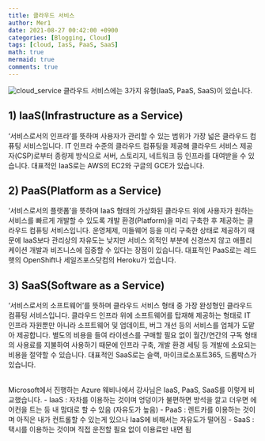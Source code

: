 ```yaml
---
title: 클라우드 서비스
author: Mer1
date: 2021-08-27 00:42:00 +0900
categories: [Blogging, Cloud]
tags: [cloud, IasS, PaaS, SaaS]
math: true
mermaid: true
comments: true
---
```


![cloud_service](https://user-images.githubusercontent.com/76419721/130995877-ba7321a9-138b-4221-90a5-177fa39909fb.png)
클라우드 서비스에는 3가지 유형(IaaS, PaaS, SaaS)이 있습니다.


## 1) IaaS(Infrastructure as a Service)
‘서비스로서의 인프라’를 뜻하며 사용자가 관리할 수 있는 범위가 가장 넓은 클라우드 컴퓨팅 서비스입니다. IT 인프라 수준의 클라우드 컴퓨팅을 제공해 클라우드 서비스 제공자(CSP)로부터 종량제 방식으로 서버, 스토리지, 네트워크 등 인프라를 대여받을 수 있습니다. 대표적인 IaaS로는 AWS의 EC2와 구글의 GCE가 있습니다.

## 2) PaaS(Platform as a Service)
‘서비스로서의 플랫폼’을 뜻하며 IaaS 형태의 가상화된 클라우드 위에 사용자가 원하는 서비스를 빠르게 개발할 수 있도록 개발 환경(Platform)을 미리 구축한 후 제공하는 클라우드 컴퓨팅 서비스입니다. 운영체제, 미들웨어 등을 미리 구축한 상태로 제공하기 때문에 IaaS보다 관리상의 자유도는 낮지만 서비스 외적인 부분에 신경쓰지 않고 애플리케이션 개발과 비즈니스에 집중할 수 있다는 장점이 있습니다. 대표적인 PaaS로는 레드햇의 OpenShift나 세일즈포스닷컴의 Heroku가 있습니다.

## 3) SaaS(Software as a Service)
‘서비스로서의 소프트웨어’를 뜻하며 클라우드 서비스 형태 중 가장 완성형인 클라우드 컴퓨팅 서비스입니다. 클라우드 인프라 위에 소프트웨어를 탑재해 제공하는 형태로 IT 인프라 자원뿐만 아니라 소프트웨어 및 업데이트, 버그 개선 등의 서비스를 업체가 도맡아 제공합니다. 별도의 비용을 들여 라이센스를 구매할 필요 없이 월간/연간의 구독 형태의 사용료를 지불하여 사용하기 때문에 인프라 구축, 개발 환경 세팅 등 개발에 소요되는 비용을 절약할 수 있습니다. 대표적인 SaaS로는 슬랙, 마이크로소포트365, 드롭박스가 있습니다.

<br >
Microsoft에서 진행하는 Azure 웨비나에서 강사님은 IaaS, PaaS, SaaS를 이렇게 비교했습니다.
- IaaS : 자차를 이용하는 것이며 엉덩이가 불편하면 방석을 깔고 더우면 에어컨을 트는 등 내 맘대로 할 수 있음 (자유도가 높음)
- PaaS : 렌트카를 이용하는 것이며 아직은 내가 컨트롤할 수 있는게 있으나 IaaS에 비해서는 자유도가 떨어짐
- SaaS : 택시를 이용하는 것이며 직접 운전할 필요 없이 이용료만 내면 됨  